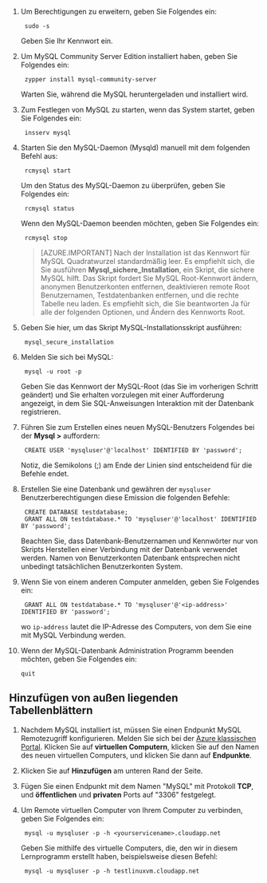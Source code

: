 
1. Um Berechtigungen zu erweitern, geben Sie Folgendes ein:

        sudo -s

    Geben Sie Ihr Kennwort ein.

2. Um MySQL Community Server Edition installiert haben, geben Sie Folgendes ein:

        zypper install mysql-community-server

    Warten Sie, während die MySQL heruntergeladen und installiert wird.

3. Zum Festlegen von MySQL zu starten, wenn das System startet, geben Sie Folgendes ein:

        insserv mysql

4. Starten Sie den MySQL-Daemon (Mysqld) manuell mit dem folgenden Befehl aus:

        rcmysql start

    Um den Status des MySQL-Daemon zu überprüfen, geben Sie Folgendes ein:

        rcmysql status

    Wenn den MySQL-Daemon beenden möchten, geben Sie Folgendes ein:

        rcmysql stop

    > [AZURE.IMPORTANT] Nach der Installation ist das Kennwort für MySQL Quadratwurzel standardmäßig leer. Es empfiehlt sich, die Sie ausführen **Mysql\_sichere\_Installation**, ein Skript, die sichere MySQL hilft. Das Skript fordert Sie MySQL Root-Kennwort ändern, anonymen Benutzerkonten entfernen, deaktivieren remote Root Benutzernamen, Testdatenbanken entfernen, und die rechte Tabelle neu laden. Es empfiehlt sich, die Sie beantworten Ja für alle der folgenden Optionen, und Ändern des Kennworts Root.

5. Geben Sie hier, um das Skript MySQL-Installationsskript ausführen:

        mysql_secure_installation

6. Melden Sie sich bei MySQL:

        mysql -u root -p

    Geben Sie das Kennwort der MySQL-Root (das Sie im vorherigen Schritt geändert) und Sie erhalten vorzulegen mit einer Aufforderung angezeigt, in dem Sie SQL-Anweisungen Interaktion mit der Datenbank registrieren.

7. Führen Sie zum Erstellen eines neuen MySQL-Benutzers Folgendes bei der **Mysql >** auffordern:

        CREATE USER 'mysqluser'@'localhost' IDENTIFIED BY 'password';

    Notiz, die Semikolons (;) am Ende der Linien sind entscheidend für die Befehle endet.

8. Erstellen Sie eine Datenbank und gewähren der `mysqluser` Benutzerberechtigungen diese Emission die folgenden Befehle:

        CREATE DATABASE testdatabase;
        GRANT ALL ON testdatabase.* TO 'mysqluser'@'localhost' IDENTIFIED BY 'password';

    Beachten Sie, dass Datenbank-Benutzernamen und Kennwörter nur von Skripts Herstellen einer Verbindung mit der Datenbank verwendet werden.  Namen von Benutzerkonten Datenbank entsprechen nicht unbedingt tatsächlichen Benutzerkonten System.

9. Wenn Sie von einem anderen Computer anmelden, geben Sie Folgendes ein:

        GRANT ALL ON testdatabase.* TO 'mysqluser'@'<ip-address>' IDENTIFIED BY 'password';

    wo `ip-address` lautet die IP-Adresse des Computers, von dem Sie eine mit MySQL Verbindung werden.

10. Wenn der MySQL-Datenbank Administration Programm beenden möchten, geben Sie Folgendes ein:

        quit
        
## <a name="add-an-endpoint"></a>Hinzufügen von außen liegenden Tabellenblättern

1. Nachdem MySQL installiert ist, müssen Sie einen Endpunkt MySQL Remotezugriff konfigurieren. Melden Sie sich bei der [Azure klassischen Portal][AzurePortal]. Klicken Sie auf **virtuellen Computern**, klicken Sie auf den Namen des neuen virtuellen Computers, und klicken Sie dann auf **Endpunkte**.

2. Klicken Sie auf **Hinzufügen** am unteren Rand der Seite.


3. Fügen Sie einen Endpunkt mit dem Namen "MySQL" mit Protokoll **TCP**, und **öffentlichen** und **privaten** Ports auf "3306" festgelegt.

4. Um Remote virtuellen Computer von Ihrem Computer zu verbinden, geben Sie Folgendes ein:

        mysql -u mysqluser -p -h <yourservicename>.cloudapp.net

    Geben Sie mithilfe des virtuelle Computers, die, den wir in diesem Lernprogramm erstellt haben, beispielsweise diesen Befehl:

        mysql -u mysqluser -p -h testlinuxvm.cloudapp.net

[MySQLDocs]: http://dev.mysql.com/doc/
[AzurePortal]: http://manage.windowsazure.com

[Image9]: ./media/install-and-run-mysql-on-opensuse-vm/LinuxVmAddEndpointMySQL.png
